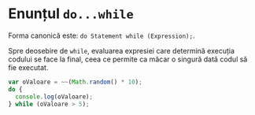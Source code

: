 # Enunțul `do...while`

Forma canonică este: `do Statement while (Expression);`.

Spre deosebire de `while`, evaluarea expresiei care determină execuția codului se face la final, ceea ce permite ca măcar o singură dată codul să fie executat.

```javascript
var oValoare = ~~(Math.random() * 10);
do {
  console.log(oValoare);
} while (oValoare > 5);
```
